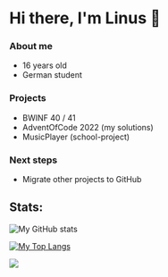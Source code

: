 # Hi there, I'm Linus 👋

### About me
- 16 years old
- German student

### Projects
- BWINF 40 / 41
- AdventOfCode 2022 (my solutions)
- MusicPlayer (school-project)

### Next steps
- Migrate other projects to GitHub

## Stats:

![My GitHub stats](https://github-readme-stats.vercel.app/api?username=sunilsch&show_icons=true&theme=synthwave)

[![My Top Langs](https://github-readme-stats.vercel.app/api/top-langs/?username=sunilsch&hide=batchfile&theme=synthwave&layout=compact)](https://github-readme-stats.vercel.app/api/top-langs/?username=sunilsch&hide=batchfile&theme=synthwave&layout=compact)

![](https://komarev.com/ghpvc/?username=sunilsch&color=green)
